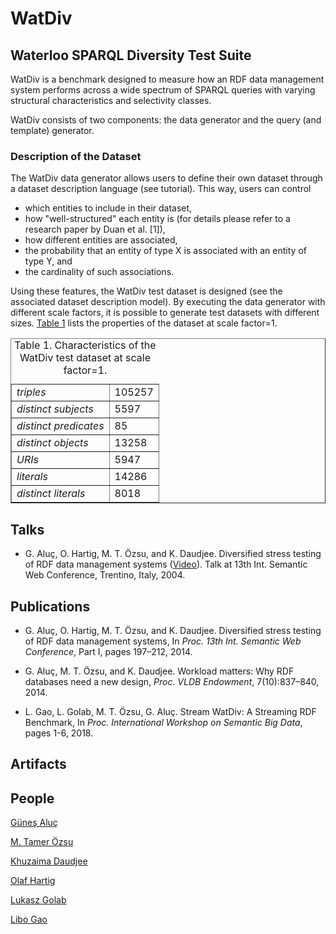 # WatDiv


## Waterloo SPARQL Diversity Test Suite

WatDiv is a benchmark designed to measure how an RDF data management system performs across a wide spectrum of SPARQL queries with varying structural characteristics and selectivity classes.

WatDiv consists of two components: the data generator and the query (and template) generator.

### Description of the Dataset

The WatDiv data generator allows users to define their own dataset through a dataset description language (see tutorial). This way, users can control

* which entities to include in their dataset,
* how "well-structured" each entity is (for details please refer to a research paper by Duan et al. [1]),
* how different entities are associated,
* the probability that an entity of type X is associated with an entity of type Y, and
* the cardinality of such associations.

Using these features,  the WatDiv test dataset is designed (see the associated dataset description model). By executing the data generator with different scale factors, it is possible to generate test datasets with different sizes. <a href="#table:triples">Table 1</a> lists the properties of the dataset at scale factor=1.

<table border="1" cellpadding="0" cellspacing="0">
	<caption>
         <a name="table:triples"> 
            Table 1. Characteristics of the WatDiv test dataset at scale factor=1.
         </a>
     </caption>
<!---	<thead><tr><th align="left">Column 1</th><th align="right">#</th></tr></thead> -->
<tbody>
<tr valign="top"><td><i>triples</i></td><td> 105257</td></tr>
<tr valign="top"><td><i>distinct subjects</i></td><td> 5597</td></tr>
<tr valign="top"><td><i>distinct predicates</i></td><td> 85</td></tr>
<tr valign="top"><td><i>distinct objects</i></td><td> 13258</td></tr>
<tr valign="top"><td><i>URIs</i></td><td> 5947</td></tr>
<tr valign="top"><td><i>literals</i></td><td> 14286</td></tr>
<tr valign="top"><td><i>distinct literals</i></td><td> 8018</td></tr>
</tbody>
<!---<tfoot><tr valign="top"><td align="right">Sum:</td><td align="right">1,234,569</td></tr>
</tfoot>-->
</table>


## Talks

* G. Aluç, O. Hartig, M. T. Özsu, and K. Daudjee. Diversified stress testing of RDF data management systems ([Video](http://videolectures.net/iswc2014_aluc_rdf_data_management/)). Talk at 13th Int. Semantic Web Conference, Trentino, Italy, 2004.

## Publications

* G. Aluç, O. Hartig, M. T. Özsu, and K. Daudjee. Diversified stress testing of RDF data management systems, In _Proc. 13th Int. Semantic Web Conference_, Part I, pages 197–212, 2014.

* G. Aluç, M. T. Özsu, and K. Daudjee. Workload matters: Why RDF databases need a new design, _Proc. VLDB Endowment_, 7(10):837–840, 2014.

* L. Gao, L. Golab, M. T. Özsu, G. Aluç. Stream WatDiv: A Streaming RDF Benchmark, In _Proc. International Workshop on Semantic Big Data_, pages 1-6, 2018.

## Artifacts

## People

[Güneş Aluç](https://www.linkedin.com/in/gunes-aluc-66588a221/) 

[M. Tamer Özsu](https://cs.uwaterloo.ca/~tozsu/)

[Khuzaima Daudjee](https://cs.uwaterloo.ca/~kdaudjee/)

[Olaf Hartig](http://olafhartig.de)

[Lukasz Golab](http://www.engineering.uwaterloo.ca/~lgolab/)

[Libo Gao](https://www.linkedin.com/in/libo-gao/) 
